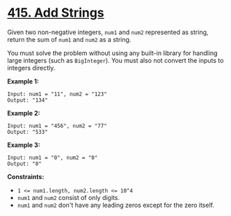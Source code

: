# [415. Add Strings](https://leetcode.com/problems/add-strings/)

Given two non-negative integers, `num1` and `num2` represented as string, return the sum of `num1` and `num2` as a string.

You must solve the problem without using any built-in library for handling large integers (such as `BigInteger`). You must also not convert the inputs to integers directly.

**Example 1:** 

```
Input: num1 = "11", num2 = "123"
Output: "134"
```

**Example 2:** 

```
Input: num1 = "456", num2 = "77"
Output: "533"
```

**Example 3:** 

```
Input: num1 = "0", num2 = "0"
Output: "0"
```

**Constraints:** 

- `1 <= num1.length, num2.length <= 10^4`
- `num1` and `num2` consist of only digits.
- `num1` and `num2` don't have any leading zeros except for the zero itself.
